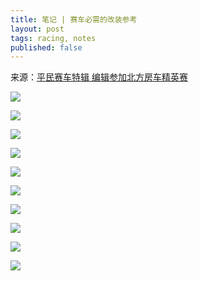 ```yaml
---
title: 笔记 | 赛车必需的改装参考
layout: post
tags: racing, notes
published: false
---
```


来源：[平民赛车特辑 编辑参加北方房车精英赛](https://www.autohome.com.cn/tuning/201406/813653.html)

![](https://i.imgur.com/pEhlJ9W.jpg)

![](https://i.imgur.com/Gjo8f83.jpg)

![](https://i.imgur.com/m2bQKGs.jpg)

![](https://i.imgur.com/2YKlWu8.jpg)

![](https://i.imgur.com/NAzVdmC.jpg)

![](https://i.imgur.com/S9LWlzZ.jpg)

![](https://i.imgur.com/ETLA9M8.jpg)

![](https://i.imgur.com/aWEkz0z.jpg)

![](https://i.imgur.com/BPFpQvo.jpg)

![](https://i.imgur.com/089dPT9.jpg)